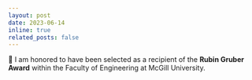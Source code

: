 ```yaml
---
layout: post
date: 2023-06-14
inline: true
related_posts: false
---
```


:star2: I am honored to have been selected as a recipient of the <b>Rubin Gruber Award</b> within the Faculty of Engineering at McGill University.